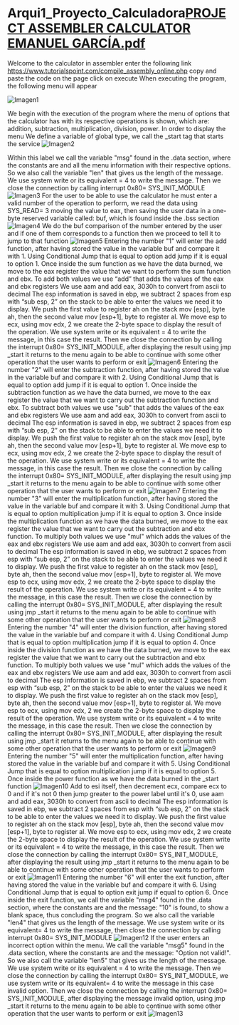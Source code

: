 # Arqui1_Proyecto_Calculadora[PROJECT ASSEMBLER CALCULATOR EMANUEL GARCÍA.pdf](https://github.com/kamdvc/Arqui1_Proyecto_Calculadora/files/10269515/PROJECT.ASSEMBLER.CALCULATOR.EMANUEL.GARCIA.pdf)
Welcome to the calculator in assembler
enter the following link
https://www.tutorialspoint.com/compile_assembly_online.php
copy and paste the code on the page
click on execute
When executing the program, the following menu will appear

![Imagen1](https://user-images.githubusercontent.com/119770780/208806097-554db141-8dc8-4ec2-be63-d5be75199d4f.png)

We begin with the execution of the program where the menu of options that the calculator has with its respective operations is shown, which are: addition, subtraction, multiplication, division, power.
In order to display the menu
We define a variable of global type, we call the _start tag that starts the service
![Imagen2](https://user-images.githubusercontent.com/119770780/208806263-60ae7bea-20e3-4f8a-a2a3-0121666ec7dd.png)

Within this label we call the variable "msg" found in the .data section, where the constants are and all the menu information with their respective options. So we also call the variable "len" that gives us the length of the message. We use system write or its equivalent = 4 to write the message.
Then we close the connection by calling interrupt 0x80= SYS_INIT_MODULE
![Imagen3](https://user-images.githubusercontent.com/119770780/208806339-bb421e89-d584-4b22-9ee5-457a68951526.png)
For the user to be able to use the calculator he must enter a valid number of the operation to perform, we read the data using SYS_READ= 3 moving the value to eax, then saving the user data in a one-byte reserved variable called: buf, which is found inside the .bss section
![Imagen4](https://user-images.githubusercontent.com/119770780/208806399-5ea2a490-094f-4572-8763-3a714bb6d170.png)
We do the buf comparison of the number entered by the user and if one of them corresponds to a function then we proceed to tell it to jump to that function
![Imagen5](https://user-images.githubusercontent.com/119770780/208806481-978c0a72-d52f-4f7d-86e7-fff1c02099bd.png)
Entering the number "1" will enter the add function, after having stored the value in the variable buf and compare it with 1. Using Conditional Jump that is equal to option add jump if it is equal to option 1. Once inside the sum function as we have the data burned, we move to the eax register the value that we want to perform the sum function and ebx. To add both values we use “add” that adds the values of the eax and ebx registers
We use aam and add eax, 3030h to convert from ascii to decimal
The esp information is saved in ebp, we subtract 2 spaces from esp with “sub esp, 2” on the stack to be able to enter the values we need it to display. We push the first value to register ah on the stack mov [esp], byte ah, then the second value mov [esp+1], byte to register al. We move esp to ecx, using mov edx, 2 we create the 2-byte space to display the result of the operation. We use system write or its equivalent = 4 to write the message, in this case the result.
Then we close the connection by calling the interrupt 0x80= SYS_INIT_MODULE, after displaying the result using jmp _start it returns to the menu again to be able to continue with some other operation that the user wants to perform or exit
![Imagen6](https://user-images.githubusercontent.com/119770780/208806608-1a608d11-0689-46f8-a2d6-971ca9f322ef.png)
Entering the number "2" will enter the subtraction function, after having stored the value in the variable buf and compare it with 2. Using Conditional Jump that is equal to option add jump if it is equal to option 1. Once inside the subtraction function as we have the data burned, we move to the eax register the value that we want to carry out the subtraction function and ebx. To subtract both values we use "sub" that adds the values of the eax and ebx registers
We use aam and add eax, 3030h to convert from ascii to decimal
The esp information is saved in ebp, we subtract 2 spaces from esp with “sub esp, 2” on the stack to be able to enter the values we need it to display. We push the first value to register ah on the stack mov [esp], byte ah, then the second value mov [esp+1], byte to register al. We move esp to ecx, using mov edx, 2 we create the 2-byte space to display the result of the operation. We use system write or its equivalent = 4 to write the message, in this case the result.
Then we close the connection by calling the interrupt 0x80= SYS_INIT_MODULE, after displaying the result using jmp _start it returns to the menu again to be able to continue with some other operation that the user wants to perform or exit 
![Imagen7](https://user-images.githubusercontent.com/119770780/208806689-02c56a00-0d65-4d96-86ae-f6c68c9a2fa2.png)
Entering the number "3" will enter the multiplication function, after having stored the value in the variable buf and compare it with 3. Using Conditional Jump that is equal to option multiplication jump if it is equal to option 3. Once inside the multiplication function as we have the data burned, we move to the eax register the value that we want to carry out the subtraction and ebx function. To multiply both values we use "mul" which adds the values of the eax and ebx registers
We use aam and add eax, 3030h to convert from ascii to decimal
The esp information is saved in ebp, we subtract 2 spaces from esp with “sub esp, 2” on the stack to be able to enter the values we need it to display. We push the first value to register ah on the stack mov [esp], byte ah, then the second value mov [esp+1], byte to register al. We move esp to ecx, using mov edx, 2 we create the 2-byte space to display the result of the operation. We use system write or its equivalent = 4 to write the message, in this case the result.
Then we close the connection by calling the interrupt 0x80= SYS_INIT_MODULE, after displaying the result using jmp _start it returns to the menu again to be able to continue with some other operation that the user wants to perform or exit
![Imagen8](https://user-images.githubusercontent.com/119770780/208806781-10f918d2-49b2-40df-9fd3-df6614c52025.png)
Entering the number "4" will enter the division function, after having stored the value in the variable buf and compare it with 4. Using Conditional Jump that is equal to option multiplication jump if it is equal to option 4. Once inside the division function as we have the data burned, we move to the eax register the value that we want to carry out the subtraction and ebx function. To multiply both values we use "mul" which adds the values of the eax and ebx registers
We use aam and add eax, 3030h to convert from ascii to decimal
The esp information is saved in ebp, we subtract 2 spaces from esp with “sub esp, 2” on the stack to be able to enter the values we need it to display. We push the first value to register ah on the stack mov [esp], byte ah, then the second value mov [esp+1], byte to register al. We move esp to ecx, using mov edx, 2 we create the 2-byte space to display the result of the operation. We use system write or its equivalent = 4 to write the message, in this case the result.
Then we close the connection by calling the interrupt 0x80= SYS_INIT_MODULE, after displaying the result using jmp _start it returns to the menu again to be able to continue with some other operation that the user wants to perform or exit 
![Imagen9](https://user-images.githubusercontent.com/119770780/208806843-5fc0c7b5-f8df-414b-b003-dd237e2ff40e.png)
Entering the number "5" will enter the multiplication function, after having stored the value in the variable buf and compare it with 5. Using Conditional Jump that is equal to option multiplication jump if it is equal to option 5. Once inside the power function as we have the data burned in the _start function
![Imagen10](https://user-images.githubusercontent.com/119770780/208807081-7821fdb5-328d-45b7-96a3-73bb0ee080bd.png)
Add to esi itself, then decrement ecx, compare ecx to 0 and if it's not 0 then jump greater to the power label until it's 0, use aam and add eax, 3030h to convert from ascii to decimal
The esp information is saved in ebp, we subtract 2 spaces from esp with “sub esp, 2” on the stack to be able to enter the values we need it to display. We push the first value to register ah on the stack mov [esp], byte ah, then the second value mov [esp+1], byte to register al. We move esp to ecx, using mov edx, 2 we create the 2-byte space to display the result of the operation. We use system write or its equivalent = 4 to write the message, in this case the result.
Then we close the connection by calling the interrupt 0x80= SYS_INIT_MODULE, after displaying the result using jmp _start it returns to the menu again to be able to continue with some other operation that the user wants to perform or exit 
![Imagen11](https://user-images.githubusercontent.com/119770780/208807180-91d83bf2-f903-45c6-9dc4-55b7af87f818.png)
Entering the number "6" will enter the exit function, after having stored the value in the variable buf and compare it with 6. Using Conditional Jump that is equal to option exit jump if equal to option 6. Once inside the exit function, we call the variable "msg4" found in the .data section, where the constants are and the message: "10" is found, to show a blank space, thus concluding the program. So we also call the variable "len4" that gives us the length of the message. We use system write or its equivalent= 4 to write the message, then close the connection by calling interrupt 0x80= SYS_INIT_MODULE 
![Imagen12](https://user-images.githubusercontent.com/119770780/208807280-79d6978d-9794-4bc3-8142-23c4a3a6964b.png)
 If the user enters an incorrect option within the menu. We call the variable "msg5" found in the .data section, where the constants are and the message: "Option not valid!". So we also call the variable "len5" that gives us the length of the message. We use system write or its equivalent = 4 to write the message.
Then we close the connection by calling the interrupt 0x80= SYS_INIT_MODULE, we use system write or its equivalent= 4 to write the message in this case invalid option.
Then we close the connection by calling the interrupt 0x80= SYS_INIT_MODULE, after displaying the message invalid option, using jmp _start it returns to the menu again to be able to continue with some other operation that the user wants to perform or exit 
![Imagen13](https://user-images.githubusercontent.com/119770780/208807607-5a5149f0-c61b-4519-8d21-2dd0246de7fb.png)
